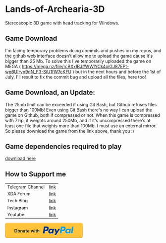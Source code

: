 # Lands-of-Archearia-3D
Stereoscopic 3D game with head tracking for Windows.

## Game Download
I'm facing temporary problems doing commits and pushes on my repos, and the github web interface doesn't allow me to upload the game cause it's bigger than 25 Mb.
To solve this I've temporarily uploaded the game on MEGA ( https://mega.nz/file/rcBXxIBJ#WWlYCk4oiGJ87EPt-wp6UIryp9qN_F3-SiU1fW7cKFU ) but in the next hours and before the 1st of July, I'll result to fix the commit bug and upload all the files, here too! 

## Game Download, an Update:
The 25mb limit can be exceeded if using Git Bash, but Github refuses files bigger than 100Mb!
Even using Git Bash there's no way I can upload the game on Github, both if compressed or not.
When this game is compressed with 7zip, it weights around 250Mb, and if it's uncompressed there's at least one file that weights more than 100Mb.
I must use an external mirror. So please download the game from the link above, thank you :)

## Game dependencies required to play
[download here][dep]


## How to Support me
|  |  |
| ------ | ------ |
| Telegram Channel | [link][tg] |
| XDA Forum | [link][xda] |
| Tech Blog | [link][cam] |
| Instagram | [link][insta] |
| Youtube | [link][yt] |

<a href="https://paypal.me/donationMikel">
 <img src="images/donate_icon.png"
      alt="closeup"
      width="250"/></a>
      
      
[xda]: <http://bit.ly/2NBnhqB>
[insta]: <http://bit.ly/mikel_insta>
[yt]: <http://bit.ly/mikel_YT>
[cam]:<https://cam.tv/mik_el_tech>
[tg]:<https://bit.ly/Mikel_TG>
[dep]:<https://production.holo-dev.com/HoloSDK.exe>
